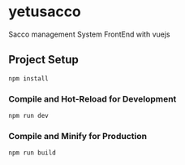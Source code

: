 # yetusacco

Sacco management System FrontEnd with vuejs

## Project Setup

```
npm install
```

### Compile and Hot-Reload for Development

```
npm run dev
```

### Compile and Minify for Production

```
npm run build
```
